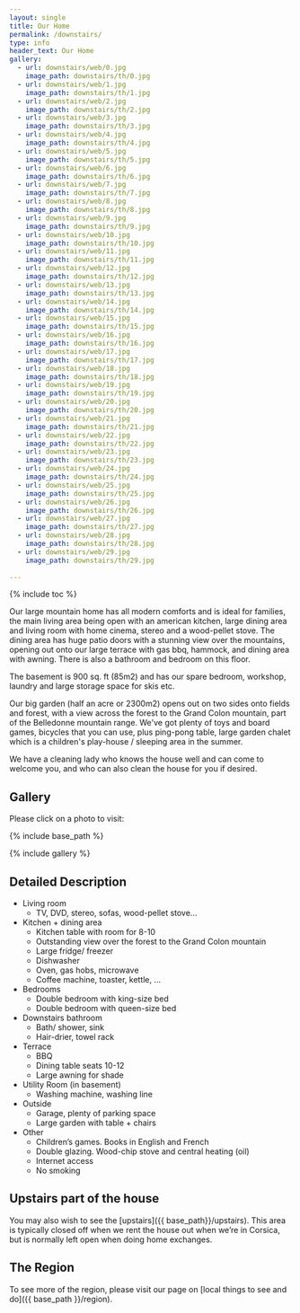 ```yaml
---
layout: single
title: Our Home
permalink: /downstairs/
type: info
header_text: Our Home
gallery:
  - url: downstairs/web/0.jpg
    image_path: downstairs/th/0.jpg
  - url: downstairs/web/1.jpg
    image_path: downstairs/th/1.jpg
  - url: downstairs/web/2.jpg
    image_path: downstairs/th/2.jpg
  - url: downstairs/web/3.jpg
    image_path: downstairs/th/3.jpg
  - url: downstairs/web/4.jpg
    image_path: downstairs/th/4.jpg
  - url: downstairs/web/5.jpg
    image_path: downstairs/th/5.jpg
  - url: downstairs/web/6.jpg
    image_path: downstairs/th/6.jpg
  - url: downstairs/web/7.jpg
    image_path: downstairs/th/7.jpg
  - url: downstairs/web/8.jpg
    image_path: downstairs/th/8.jpg
  - url: downstairs/web/9.jpg
    image_path: downstairs/th/9.jpg
  - url: downstairs/web/10.jpg
    image_path: downstairs/th/10.jpg
  - url: downstairs/web/11.jpg
    image_path: downstairs/th/11.jpg
  - url: downstairs/web/12.jpg
    image_path: downstairs/th/12.jpg
  - url: downstairs/web/13.jpg
    image_path: downstairs/th/13.jpg
  - url: downstairs/web/14.jpg
    image_path: downstairs/th/14.jpg
  - url: downstairs/web/15.jpg
    image_path: downstairs/th/15.jpg
  - url: downstairs/web/16.jpg
    image_path: downstairs/th/16.jpg
  - url: downstairs/web/17.jpg
    image_path: downstairs/th/17.jpg
  - url: downstairs/web/18.jpg
    image_path: downstairs/th/18.jpg
  - url: downstairs/web/19.jpg
    image_path: downstairs/th/19.jpg
  - url: downstairs/web/20.jpg
    image_path: downstairs/th/20.jpg
  - url: downstairs/web/21.jpg
    image_path: downstairs/th/21.jpg
  - url: downstairs/web/22.jpg
    image_path: downstairs/th/22.jpg
  - url: downstairs/web/23.jpg
    image_path: downstairs/th/23.jpg
  - url: downstairs/web/24.jpg
    image_path: downstairs/th/24.jpg
  - url: downstairs/web/25.jpg
    image_path: downstairs/th/25.jpg
  - url: downstairs/web/26.jpg
    image_path: downstairs/th/26.jpg
  - url: downstairs/web/27.jpg
    image_path: downstairs/th/27.jpg
  - url: downstairs/web/28.jpg
    image_path: downstairs/th/28.jpg
  - url: downstairs/web/29.jpg
    image_path: downstairs/th/29.jpg
  
---
```


{% include toc %}

Our large mountain home has all modern comforts and is ideal for
families, the main living area being open with an american kitchen,
large dining area and living room with home cinema, stereo and a
wood-pellet stove. The dining area has huge patio doors with a
stunning view over the mountains, opening out onto our large terrace
with gas bbq, hammock, and dining area with awning. There is also a
bathroom and bedroom on this floor.

The basement is 900 sq. ft (85m2) and has our spare bedroom, workshop,
laundry and large storage space for skis etc.

Our big garden (half an acre or 2300m2) opens out on two sides onto
fields and forest, with a view across the forest to the Grand Colon
mountain, part of the Belledonne mountain range. We've got plenty of
toys and board games, bicycles that you can use, plus ping-pong table,
large garden chalet which is a children's play-house / sleeping area
in the summer.

We have a cleaning lady who knows the house well and can come to
welcome you, and who can also clean the house for you if desired.

## Gallery

Please click on a photo to visit:

{% include base_path %}

{% include gallery %}

## Detailed Description

* Living room
  * TV, DVD, stereo, sofas, wood-pellet stove...
* Kitchen + dining area
  * Kitchen table with room for 8-10
  * Outstanding view over the forest to the Grand Colon mountain
  * Large fridge/ freezer
  * Dishwasher
  * Oven, gas hobs, microwave
  * Coffee machine, toaster, kettle, ...
* Bedrooms
  * Double bedroom with king-size bed
  * Double bedroom with queen-size bed
* Downstairs bathroom
  * Bath/ shower, sink
  * Hair-drier, towel rack
* Terrace
  * BBQ
  * Dining table seats 10-12
  * Large awning for shade
* Utility Room (in basement)
  * Washing machine, washing line
* Outside
  * Garage, plenty of parking space
  * Large garden with table + chairs
* Other
  * Children’s games. Books in English and French
  * Double glazing. Wood-chip stove and central heating (oil) 
  * Internet access
  * No smoking

## Upstairs part of the house

You may also wish to see the [upstairs]({{ base_path}}/upstairs). This area is typically closed off when we rent the house
out when we’re in Corsica, but is normally left open when doing home
exchanges. 

## The Region

To see more of the region, please visit our page on [local things to
see and do]({{ base_path }}/region).
